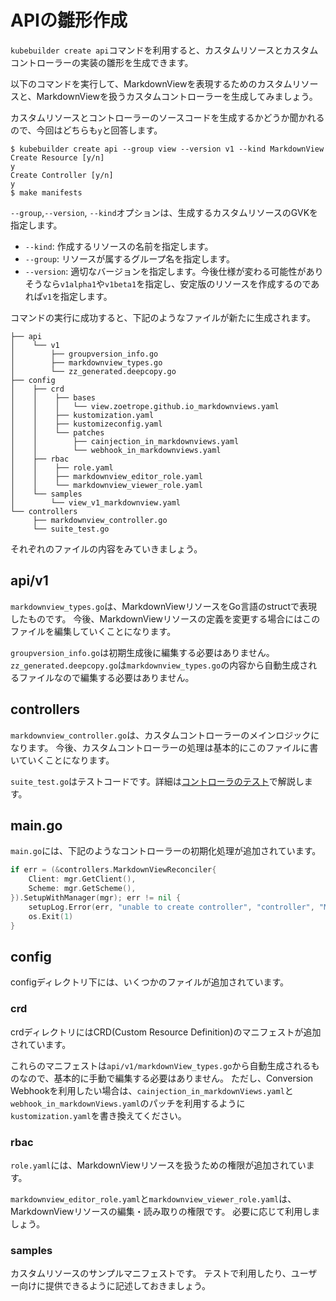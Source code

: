 # APIの雛形作成

`kubebuilder create api`コマンドを利用すると、カスタムリソースとカスタムコントローラーの実装の雛形を生成できます。

以下のコマンドを実行して、MarkdownViewを表現するためのカスタムリソースと、MarkdownViewを扱うカスタムコントローラーを生成してみましょう。

カスタムリソースとコントローラーのソースコードを生成するかどうか聞かれるので、今回はどちらも`y`と回答します。

```console
$ kubebuilder create api --group view --version v1 --kind MarkdownView
Create Resource [y/n]
y
Create Controller [y/n]
y
$ make manifests
```

`--group`,`--version`, `--kind`オプションは、生成するカスタムリソースのGVKを指定します。
- `--kind`: 作成するリソースの名前を指定します。
- `--group`: リソースが属するグループ名を指定します。
- `--version`: 適切なバージョンを指定します。今後仕様が変わる可能性がありそうなら`v1alpha1`や`v1beta1`を指定し、安定版のリソースを作成するのであれば`v1`を指定します。

コマンドの実行に成功すると、下記のようなファイルが新たに生成されます。

```
├── api
│    └── v1
│        ├── groupversion_info.go
│        ├── markdownview_types.go
│        └── zz_generated.deepcopy.go
├── config
│    ├── crd
│    │    ├── bases
│    │    │   └── view.zoetrope.github.io_markdownviews.yaml
│    │    ├── kustomization.yaml
│    │    ├── kustomizeconfig.yaml
│    │    └── patches
│    │        ├── cainjection_in_markdownviews.yaml
│    │        └── webhook_in_markdownviews.yaml
│    ├── rbac
│    │    ├── role.yaml
│    │    ├── markdownview_editor_role.yaml
│    │    └── markdownview_viewer_role.yaml
│    └── samples
│        └── view_v1_markdownview.yaml
└── controllers
     ├── markdownview_controller.go
     └── suite_test.go
```

それぞれのファイルの内容をみていきましょう。

## api/v1

`markdownview_types.go`は、MarkdownViewリソースをGo言語のstructで表現したものです。
今後、MarkdownViewリソースの定義を変更する場合にはこのファイルを編集していくことになります。

`groupversion_info.go`は初期生成後に編集する必要はありません。
`zz_generated.deepcopy.go`は`markdownview_types.go`の内容から自動生成されるファイルなので編集する必要はありません。

## controllers

`markdownview_controller.go`は、カスタムコントローラーのメインロジックになります。
今後、カスタムコントローラーの処理は基本的にこのファイルに書いていくことになります。

`suite_test.go`はテストコードです。詳細は[コントローラのテスト](../controller-runtime/controller_test.md)で解説します。

## main.go

`main.go`には、下記のようなコントローラーの初期化処理が追加されています。

```go
if err = (&controllers.MarkdownViewReconciler{
	Client: mgr.GetClient(),
	Scheme: mgr.GetScheme(),
}).SetupWithManager(mgr); err != nil {
	setupLog.Error(err, "unable to create controller", "controller", "MarkdownView")
	os.Exit(1)
}
```

## config

configディレクトリ下には、いくつかのファイルが追加されています。

### crd

crdディレクトリにはCRD(Custom Resource Definition)のマニフェストが追加されています。

これらのマニフェストは`api/v1/markdownView_types.go`から自動生成されるものなので、基本的に手動で編集する必要はありません。
ただし、Conversion Webhookを利用したい場合は、`cainjection_in_markdownViews.yaml`と`webhook_in_markdownViews.yaml`のパッチを利用するように`kustomization.yaml`を書き換えてください。

### rbac

`role.yaml`には、MarkdownViewリソースを扱うための権限が追加されています。

`markdownview_editor_role.yaml`と`markdownview_viewer_role.yaml`は、MarkdownViewリソースの編集・読み取りの権限です。
必要に応じて利用しましょう。

### samples

カスタムリソースのサンプルマニフェストです。
テストで利用したり、ユーザー向けに提供できるように記述しておきましょう。
